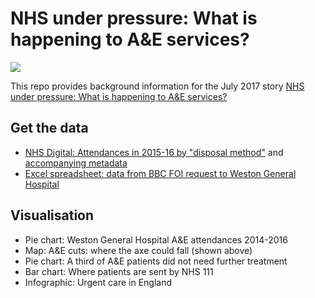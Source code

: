 # NHS under pressure: What is happening to A&amp;E services?

![](https://ichef-1.bbci.co.uk/news/624/cpsprodpb/D75B/production/_96713155_a_-_e_cuts_map_624_v2.png)

This repo provides background information for the July 2017 story [NHS under pressure: What is happening to A&E services?](http://www.bbc.co.uk/news/uk-england-40385343)

## Get the data

* [NHS Digital: Attendances in 2015-16 by "disposal method"](https://github.com/BBC-Data-Unit/A-E-closures/blob/master/acci-emer-atte-eng-2015-16-data.xlsx) and [accompanying metadata](https://github.com/BBC-Data-Unit/A-E-closures/blob/master/acci-emer-atte-eng-2015-16-meta.xlsx)
* [Excel spreadsheet: data from BBC FOI request to Weston General Hospital](https://github.com/BBC-Data-Unit/A-E-closures/blob/master/Weston%20FOI.xlsx)

## Visualisation

* Pie chart: Weston General Hospital A&E attendances 2014-2016
* Map: A&E cuts: where the axe could fall (shown above)
* Pie chart: A third of A&E patients did not need further treatment
* Bar chart: Where patients are sent by NHS 111
* Infographic: Urgent care in England
